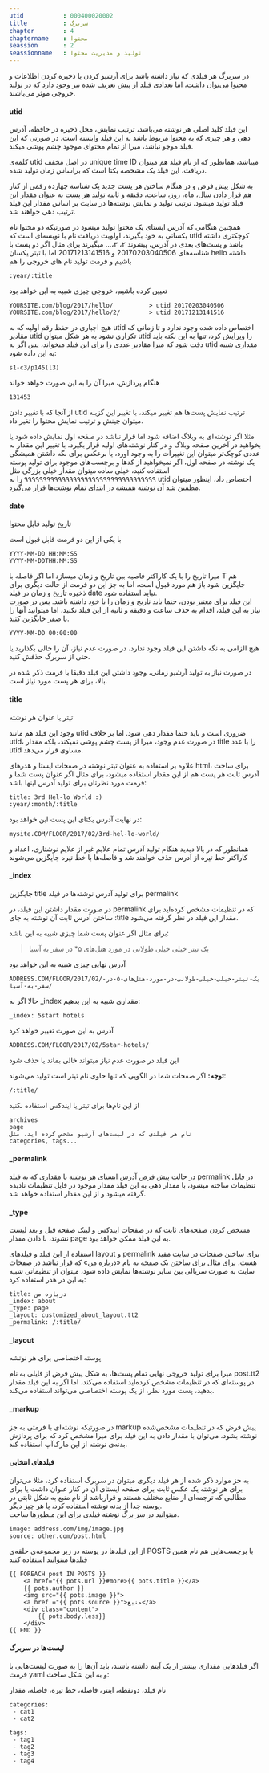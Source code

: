 ```yaml
---
utid           : 000400020002
title          : سربرگ
chapter        : 4
chaptername    : محتوا
seassion       : 2
seassionname   : تولید و مدیریت محتوا
---
```



<p>در سربرگ هر فیلدی که نیاز داشته باشد برای آرشیو کردن یا ذخیره کردن اطلاعات و محتوا می‌توان داشت، اما تعدادی فیلد از پیش تعریف شده نیز وجود دارد که در تولید خروجی موثر می‌باشند.</p>

<h4>utid</h4>

<p>این فیلد کلید اصلی هر نوشته می‌باشد، ترتیب نمایش، محل ذخیره در حافظه، آدرس دهی و هر چیزی که به محتوا مربوط باشد به این فیلد وابسته است. در صورتی که این فیلد موجو نباشد، میرا از تمام محتوای موجود چشم پوشی میکند.</p>

<p>کلمه‌ی utid در اصل مخفف unique time ID میباشد، همانطور که از نام فیلد هم میتوان دریافت، این فیلد یک مشخصه یکتا است که براساس زمان تولید شده.</p>

<p>به شکل پیش فرض و در هنگام ساختن هر پست جدید یک شناسه چهارده رقمی از کنار هم قرار دادن سال، ماه، روز، ساعت، دقیقه و ثانیه تولید هر پست به عنوان مقدار این فیلد تولید میشود. ترتیب تولید و نمایش نوشته‌ها در سایت بر اساس مقدار این فیلد ترتیب دهی خواهند شد.</p>

<p>همچنین هنگامی که آدرس ایستای یک محتوا تولید میشود در صورتیکه دو محتوا نام یکسانی به خود بگیرند، اولویت دریافت نام با نویسه‌ای است که utid کوچکتری داشته باشد و پست‌های بعدی در آدرس، پیشوند ۲، ۳،... میگیرند برای مثال اگر دو پست با شناسه‌های 20170203040506 و 20171213141516 اما با تیتر یکسان hello داشته باشیم و فرمت تولید نام های خروجی را هم</p>

<pre><code>:year/:title
</code></pre>

<p>تعیین کرده باشیم، خروجی چیزی شبیه به این خواهد بود</p>

<pre><code>YOURSITE.com/blog/2017/hello/          &gt; utid 20170203040506
YOURSITE.com/blog/2017/hello/2/        &gt; utid 20171213141516
</code></pre>

<p>هیچ اجباری در حفظ رقم اولیه که به utid اختصاص داده شده وجود ندارد و تا زمانی که مقادیر utid تکراری نشود به هر شکل میتوان utid را ویرایش کرد، تنها به این نکته باید دقت شود که میرا مقادیر عددی را برای این فیلد میخواند، پس اگر به utid مقداری شبیه به این داده شود:</p>

<pre><code>s1-c3/p145(l3)
</code></pre>

<p>هنگام پردازش، میرا آن را به این صورت خواهد خواند</p>

<pre><code>131453
</code></pre>

<p>از آنجا که با تغییر دادن utid ترتیب نمایش پست‌ها هم تغییر میکند، با تغییر این گزینه میتوان چینش و ترتیب نمایش محتوا را تغیر داد.</p>

<p>مثلا اگر نوشته‌ای به وبلاگ اضافه شود اما قرار نباشد در صفحه اول نمایش داده شود یا بخواهید در آخرین صفحه وبلاگ و در کنار نوشته‌های اولیه قرار بگیرد، با تغییر این مقدار به عددی کوچک‌تر میتوان این تغییرات را به وجود آورد، یا برعکس برای نگه داشتن همیشگی یک نوشته در صفحه اول، اگر نمیخواهید از کدها و برچسب‌های موجود برای تولید پوسته استفاده کنید، خیلی ساده میتوان مقدار خیلی بزرگی مثل ۹۹۹۹۹۹۹۹۹۹۹۹۹۹۹۹۹۹۹۹۹۹۹۹۹۹۹۹۹۹۹۹۹۹۹ را به utid اختصاص داد، اینظور میتوان مطمین شد آن نوشته همیشه در ابتدای تمام نوشت‌ها قرار می‌گیرد.</p>

<h4>date</h4>

<p>تاریخ تولید فایل محتوا</p>

<p>با یکی از این دو فرمت قابل قبول است</p>

<pre><code>YYYY-MM-DD HH:MM:SS
YYYY-MM-DDTHH:MM:SS
</code></pre>

<p>میرا تاریخ را با یک کاراکتر فاصیه بین تاریخ و زمان میسازد اما اگر فاصله با T هم جایگزین شود باز هم مورد قبول است، اما به جز این دو فرمت از حالت دیگری برای ذخیره تاریخ و زمان در فیلد date نباید استفاده شود. <br />
این فیلد برای معتبر بودن، حتما باید تاریخ و زمان را با خود داشته باشد. پس در صورت نیاز به این فیلد، اقدام به حذف ساعت و دقیقه و ثانیه از این فیلد نکنید، اما میتوانید آنها را با صفر جایگزین کنید.</p>

<pre><code>YYYY-MM-DD 00:00:00
</code></pre>

<p>هیچ الزامی به نگه داشتن این فیلد وجود ندارد، در صورت عدم نیاز، آن را خالی بگذارید یا حتی از سربرگ حذفش کنید.</p>

<p>در صورت نیاز به تولید آرشیو زمانی، وجود داشتن این فیلد دقیقا با فرمت ذکر شده در بالا، برای هر پست مورد نیاز است.</p>

<h4>title</h4>

<p>تیتر یا عنوان هر نوشته</p>

<p>وجود این فیلد هم مانند utid ضروری است و باید حتما مقدار دهی شود. اما بر خلاف utid، در صورت عدم وجود، میرا از پست چشم پوشی نمیکند، بلکه مقدار title را با عدد utid مساوی قرار می‌دهد.</p>

<p>علاوه بر استفاده به عنوان تیتر نوشته در صفحات ایستا و هدرهای html، برای ساخت آدرس ثابت هر پست هم از این مقدار استفاده میشود، برای مثال اگر عنوان پست شما و فرمت مورد نظرتان برای تولید آدرس اینها باشد:</p>

<pre><code>title: 3rd Hel-lo World :)
:year/:month/:title
</code></pre>

<p>در نهایت آدرس یکتای این پست این خواهد بود:</p>

<pre><code>mysite.COM/FLOOR/2017/02/3rd-hel-lo-world/
</code></pre>

<p>همانطور که در بالا دیدید هنگام تولید آدرس تمام علایم غیر از علایم نوشتاری، اعداد و کاراکتر خط تیره از آدرس حذف خواهند شد و فاصله‌ها با خط تیره جایگزین می‌شوند</p>

<h4>_index</h4>

<p>جایگزین title برای تولید آدرس نوشته‌ها در فیلد permalink</p>

<p>در صورت مقدار داشتن این فیلد، در permalink که در تنظیمات مشخص کرده‌اید برای ساختن آدرس ثابت آن نوشته به جای :title مقدار این فیلد در نظر گرفته می‌شود.</p>

<p>برای مثال اگر عنوان پست شما چیزی شبیه به این باشد:</p>

<blockquote>
  <p>یک تیتر خیلی خیلی طولانی در مورد هتل‌های ۵* در سفر به آسیا</p>
</blockquote>

<p>آدرس نهایی چیزی شبیه به این خواهد بود</p>

<pre><code>ADDRESS.COM/FLOOR/2017/02/یک-تیتر-خیلی-خیلی-طولانی-در-مورد-هتل‌های-۵-در-سفر-به-آسیا/
</code></pre>

<p>حالا اگر به _index مقداری شبیه به این بدهیم:</p>

<pre><code>_index: 5start hotels
</code></pre>

<p>آدرس به این صورت تغییر خواهد کرد</p>

<pre><code>ADDRESS.COM/FLOOR/2017/02/5star-hotels/
</code></pre>

<p>این فیلد در صورت عدم نیاز میتواند خالی بماند یا حذف شود</p>

<p><strong>توجه:</strong> اگر صفحات شما در الگویی که تنها حاوی نام تیتر است تولید می‌شوند:</p>

<pre><code>/:title/
</code></pre>

<p>از این نام‌ها برای تیتر یا ایندکس استفاده نکنید</p>

<pre><code>archives
page
نام هر فیلدی که در لیست‌های آرشیو مشخص کرده اید، مثل
categories, tags...
</code></pre>

<h4>_permalink</h4>

<p>در حالت پیش فرض آدرس ایستای هر نوشته با مقداری که به فیلد permalink در فایل تنظیمات ساخته میشود، با مقدار دهی به این فیلد مقدار موجود در فایل تنظیمات نادیده گرفته میشود و از این مقدار استفاده خواهد شد.  </p>

<h4>_type</h4>

<p>مشخص کردن صفحه‌های ثابت که در صفحات ایندکس و لینک صفحه قبل و بعد لیست نشوند، با دادن مقدار page به این فیلد ممکن خواهد بود.</p>

<p>استفاده از این فیلد و فیلدهای layout و permalink برای ساختن صفحات در سایت مفید هست، برای مثال برای ساختن یک صفحه به نام «درباره من» که قرار نباشد در صفحات سایت به صورت سریالی بین سایر نوشته‌ها نمایش داده شود، میتوان از تنظیماتی شبیه به این در هدر استفاده کرد:</p>

<pre><code>title: درباره من
_index: about
_type: page
_layout: customized_about_layout.tt2
_permalink: /:title/
</code></pre>

<h4>_layout</h4>

<p>پوسته اختصاصی برای هر نوتشه</p>

<p>میرا برای تولید خروجی نهایی تمام پست‌ها، به شکل پیش فرض از فایلی به نام post.tt2 در پوسته‌ای که در تنظیمات مشخص کرده‌اید استفاده می‌کند، اما اگر به این فیلد مقدار بدهید، پست مورد نظر، از یک پوسته اختصاصی می‌تواند استفاده می‌کند.</p>

<h4>_markup</h4>

<p>در صورتیکه نوشته‌ای با فرمتی به جز markup پیش فرض که در تنظیمات مشخص‌شده نوشته بشود، می‌توان با مقدار دادن به این فیلد برای میرا مشخص کرد که برای پردازش بدنه‌ی نوشته از این مارک‌آپ استفاده کند.</p>

<h4>فیلدهای انتخابی</h4>

<p>به جز موارد ذکر شده از هر فیلد دیگری میتوان در سربرگ استفاده کرد، مثلا می‌توان برای هر نوشته یک عکس ثابت برای صفحه ایستای آن در کنار عنوان داشت یا برای مطالبی که ترجمه‌ای از منابع مختلف هستند و قرارباشد از نام منبع به شکل ثابتی در پوسته جدا از بدنه نوشته استفاده کرد، یا هر چیز دیگر. <br />
میتوانید در سر برگ نوشته فیلدی برای این منظورها ساخت.</p>

<pre><code>image: address.com/img/image.jpg
source: other.com/post.html
</code></pre>

<p>از این فیلدها در پوسته در زیر مجموعه‌ی حلقه‌ی POSTS با برچسب‌هایی هم نام همین فیلدها میتوانید استفاده کنید</p>

<pre><code>{{ FOREACH post IN POSTS }}
    &lt;a href="{{ pots.url }}#more&gt;{{ pots.title }}&lt;/a&gt;
    {{ pots.author }}
    &lt;img src="{{ pots.image }}"&gt;
    &lt;a href ="{{ pots.source }}"&gt;منبع&lt;/a&gt;
    &lt;div class="content"&gt;
        {{ pots.body.less}}
    &lt;/div&gt;
{{ END }}
</code></pre>

<h4>لیست‌ها در سربرگ</h4>

<p>اگر  فیلدهایی مقداری بیشتر از یک آیتم داشته باشند، باید آن‌ها را به صورت لیست‌هایی با فرمت yaml و به این شکل ساخت:  </p>

<p>نام فیلد، دونقطه، اینتر، فاصله، خط تیره، فاصله، مقدار</p>

<pre><code>categories:
 - cat1
 - cat2

tags:
 - tag1
 - tag2
 - tag3
 - tag4
</code></pre>


